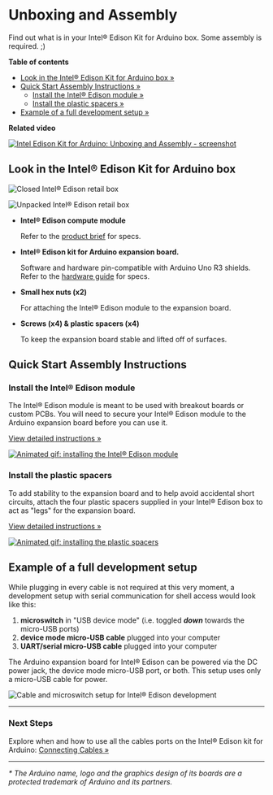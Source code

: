 # Unboxing and Assembly

Find out what is in your Intel® Edison Kit for Arduino box. Some assembly is required. ;)


**Table of contents**

* [Look in the Intel® Edison Kit for Arduino box »](#look-in-the-intel-edison-kit-for-arduino-box)
* [Quick Start Assembly Instructions »](#quick-start-assembly-instructions)
  * [Install the Intel® Edison module »](#install-the-intel-edison-module)
  * [Install the plastic spacers »](#install-the-plastic-spacers)
* [Example of a full development setup »](#example-of-a-full-development-setup)


**Related video**

[![Intel Edison Kit for Arduino: Unboxing and Assembly - screenshot](images/video_screenshot-unboxing_assembly.png)](https://software.intel.com/en-us/videos/intel-edison-kit-for-arduino-unboxing-and-assembly)


## Look in the Intel® Edison Kit for Arduino box

![Closed Intel® Edison retail box](images/retail_box.png)

![Unpacked Intel® Edison retail box](images/retail_box-unpacked.png)

* **Intel® Edison compute module**
  
  Refer to the [product brief](http://www.intel.com/support/edison/sb/CS-035277.htm) for specs. 

* **Intel® Edison kit for Arduino expansion board.**
  
  Software and hardware pin-compatible with Arduino Uno R3 shields. Refer to the [hardware guide](http://www.intel.com/support/edison/sb/CS-035275.htm) for specs.

* **Small hex nuts (x2)**
  
  For attaching the Intel® Edison module to the expansion board.

* **Screws (x4) & plastic spacers (x4)**
  
  To keep the expansion board stable and lifted off of surfaces.


## Quick Start Assembly Instructions


### Install the Intel® Edison module

The Intel® Edison module is meant to be used with breakout boards or custom PCBs. You will need to secure your Intel® Edison module to the Arduino expansion board before you can use it. 

[View detailed instructions »](details-install_module.md)

[![Animated gif: installing the Intel® Edison module](images/module_install-animated.gif)](details-install_module.md)


### Install the plastic spacers

To add stability to the expansion board and to help avoid accidental short circuits, attach the four plastic spacers supplied in your Intel® Edison box to act as "legs" for the expansion board. 

[View detailed instructions »](details-install_spacers.md)

[![Animated gif: installing the plastic spacers](images/spacer_install-animated.gif)](details-install_spacers.md)


## Example of a full development setup

While plugging in every cable is not required at this very moment, a development setup with serial communication for shell access would look like this:

1. **microswitch** in "USB device mode" (i.e. toggled **_down_** towards the micro-USB ports)
2. **device mode micro-USB cable** plugged into your computer
3. **UART/serial micro-USB cable** plugged into your computer

The Arduino expansion board for Intel® Edison can be powered via the DC power jack, the device mode micro-USB port, or both. This setup uses only a micro-USB cable for power.

![Cable and microswitch setup for Intel® Edison development](images/cables-full_dev_setup.png)

---

### Next Steps

Explore when and how to use all the cables ports on the Intel® Edison kit for Arduino: [Connecting Cables »](connecting_cables.md)

----

_* The Arduino name, logo and the graphics design of its boards are a protected trademark of Arduino and its partners._